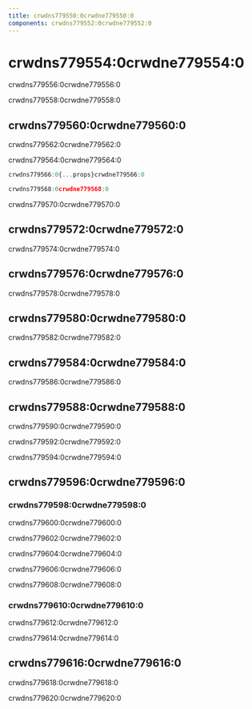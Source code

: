 ```yaml
---
title: crwdns779550:0crwdne779550:0
components: crwdns779552:0crwdne779552:0
---
```

# crwdns779554:0crwdne779554:0

<p class="description">crwdns779556:0crwdne779556:0</p>

crwdns779558:0crwdne779558:0

## crwdns779560:0crwdne779560:0

crwdns779562:0crwdne779562:0

crwdns779564:0crwdne779564:0

```jsx
crwdns779566:0{...props}crwdne779566:0

crwdns779568:0crwdne779568:0
```

crwdns779570:0crwdne779570:0

## crwdns779572:0crwdne779572:0

crwdns779574:0crwdne779574:0

## crwdns779576:0crwdne779576:0

crwdns779578:0crwdne779578:0

## crwdns779580:0crwdne779580:0

crwdns779582:0crwdne779582:0

## crwdns779584:0crwdne779584:0

crwdns779586:0crwdne779586:0

## crwdns779588:0crwdne779588:0

crwdns779590:0crwdne779590:0

crwdns779592:0crwdne779592:0

crwdns779594:0crwdne779594:0

## crwdns779596:0crwdne779596:0

### crwdns779598:0crwdne779598:0

crwdns779600:0crwdne779600:0

crwdns779602:0crwdne779602:0

crwdns779604:0crwdne779604:0

crwdns779606:0crwdne779606:0

crwdns779608:0crwdne779608:0

### crwdns779610:0crwdne779610:0

crwdns779612:0crwdne779612:0

crwdns779614:0crwdne779614:0

## crwdns779616:0crwdne779616:0

crwdns779618:0crwdne779618:0

crwdns779620:0crwdne779620:0